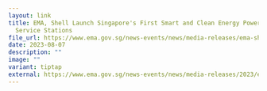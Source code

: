 ```yaml
---
layout: link
title: EMA, Shell Launch Singapore's First Smart and Clean Energy Powered
  Service Stations
file_url: https://www.ema.gov.sg/news-events/news/media-releases/ema-shell-launch-singapore-first-smart-and-clean-energy-powered-service-stations
date: 2023-08-07
description: ""
image: ""
variant: tiptap
external: https://www.ema.gov.sg/news-events/news/media-releases/2023/ema-shell-launch-singapore-first-smart-and-clean-energy-powered-service-stations
---
```

